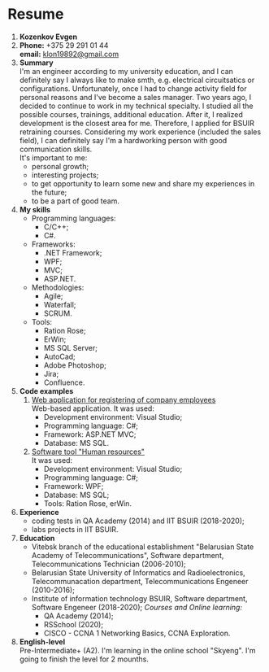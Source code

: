 # Resume
1. **Kozenkov Evgen**  
2. **Phone:** +375 29 291 01 44   
   **email:** klon19892@gmail.com
3. **Summary**   
    I'm an engineer according to my university education, and I can definitely say I always like to make smth, e.g. electrical circuitsatics or configurations. Unfortunately, once I had to change activity field for personal reasons and I've become a sales manager. Two years ago, I decided to continue to work in my technical specialty. I studied all the possible courses, trainings, additional education. After it, I realized development is the closest area for me. Therefore, I applied for BSUIR retraining courses. Considering my work experience (included the sales field), I can definitely say I'm a hardworking person with good communication skills.   
    It's important to me:
    - personal growth;
    - interesting projects;
    - to get opportunity to learn some new and share my experiences in the future;
    - to be a part of good team.
4. **My skills**
    - Programming languages:
        - C/C++;
        - C#.
    - Frameworks:
        - .NET Framework;
        - WPF;
        - MVC;
        - ASP.NET.
    - Methodologies:
        - Agile;
        - Waterfall;
        - SCRUM.
    - Tools:
        - Ration Rose;
        - ErWin;
        - MS SQL Server;
        - AutoCad;
        - Adobe Photoshop;
        - Jira;
        - Confluence.
5. **Code examples**
    1. [Web application for registering of company employees](https://drive.google.com/drive/folders/10toGUP3QqlV7WUYfHcV_GhiNghrm4dT8)   
        Web-based application. It was used:
        - Development environment: Visual Studio;
        - Programming language: C#;
        - Framework: ASP.NET MVC;
        - Database: MS SQL.        
    2. [Software tool "Human resources"](https://drive.google.com/open?id=1Xiars6ClqS0Irl_bJeyN6jgg8PLcFr4N)   
        It was used:
        - Development environment: Visual Studio;
        - Programming language: C#;
        - Framework: WPF;
        - Database: MS SQL;
        - Tools: Ration Rose, erWin.
6. **Experience**
    - coding tests in QA Academy (2014) and IIT BSUIR (2018-2020);
    - labs projects in IIT BSUIR.
7. **Education**
    - Vitebsk branch of the educational establishment "Belarusian State Academy of Telecommunications", Software department, Telecommunications Technician (2006-2010);
    - Belarusian State University of Informatics and Radioelectronics, Telecommunacation department, Telecommunications Engeneer (2010-2016);
    - Institute of information technology BSUIR, Software department, Software Engeneer (2018-2020);
*Courses and Online learning:*
        - QA Academy (2014);
        - RSSchool (2020);
        - CISCO - CCNA 1 Networking Basics, CCNA Exploration.
8. **English-level**   
 Pre-Intermediate+ (A2). I'm learning in the online school "Skyeng". I'm going to finish the level for 2 mounths. 
